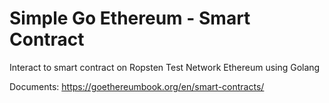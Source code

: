 # Simple Go Ethereum - Smart Contract

Interact to smart contract on Ropsten Test Network Ethereum using Golang

Documents: https://goethereumbook.org/en/smart-contracts/
